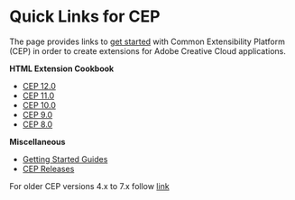Quick Links for CEP 
==============
The page provides links to [get started](https://github.com/Adobe-CEP/Getting-Started-guides) with Common Extensibility Platform (CEP) in order to create extensions for Adobe Creative Cloud applications. 

**HTML Extension Cookbook**
* [CEP 12.0](./../CEP_12.x/Documentation/CEP%2012%20HTML%20Extension%20Cookbook.md)
* [CEP 11.0](./../CEP_11.x/Documentation/CEP%2011.1%20HTML%20Extension%20Cookbook.md)
* [CEP 10.0](./../CEP_10.x/Documentation/CEP%2010.0%20HTML%20Extension%20Cookbook.md)
* [CEP 9.0](./../CEP_9.x/Documentation/CEP%209.0%20HTML%20Extension%20Cookbook.md)
* [CEP 8.0](./../CEP_8.x/Documentation/CEP%208.0%20HTML%20Extension%20Cookbook.md)

**Miscellaneous**
* [Getting Started Guides](https://github.com/Adobe-CEP/Getting-Started-guides)
* [CEP Releases](https://github.com/Adobe-CEP/CEP-Resources/releases)

For older CEP versions 4.x to 7.x follow [link](../README_ArchivedVersions.md)
